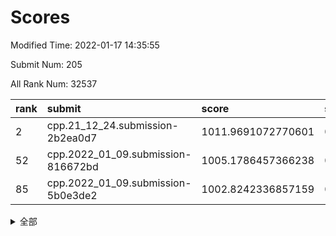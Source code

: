 # Scores

Modified Time: 2022-01-17 14:35:55

Submit Num: 205

All Rank Num: 32537

| rank |               submit               |       score        |       sigma        | pk_num |
| :--- | :--------------------------------- | :----------------- | :----------------- | :----- |
| 2    | cpp.21_12_24.submission-2b2ea0d7   | 1011.9691072770601 | 0.7984358914034356 | 634    |
| 52   | cpp.2022_01_09.submission-816672bd | 1005.1786457366238 | 0.7092084092897576 | 631    |
| 85   | cpp.2022_01_09.submission-5b0e3de2 | 1002.8242336857159 | 0.7067823320098225 | 637    |


<details>
<summary>全部</summary>

| rank |                 submit                 |       score        |       sigma        | pk_num |
| :--- | :------------------------------------- | :----------------- | :----------------- | :----- |
| 1    | gobigger.level_3.submission_level_3_48 | 1012.0020438595251 | 0.7928479756743106 | 630    |
| 2    | cpp.21_12_24.submission-2b2ea0d7       | 1011.9691072770601 | 0.7984358914034356 | 634    |
| 3    | gobigger.level_3.submission_level_3_38 | 1011.4769036323423 | 0.7860078199923727 | 632    |
| 4    | gobigger.level_3.submission_level_3_14 | 1011.3966200988164 | 0.795096314273141  | 636    |
| 5    | gobigger.level_3.submission_level_3_8  | 1011.301402408198  | 0.7702869671518865 | 633    |
| 6    | gobigger.level_3.submission_level_3_47 | 1011.296191926961  | 0.7854013490412114 | 632    |
| 7    | gobigger.level_3.submission_level_3_30 | 1011.2128134005268 | 0.7704932604490886 | 637    |
| 8    | gobigger.level_3.submission_level_3_11 | 1011.1315738125949 | 0.7805771656553145 | 636    |
| 9    | gobigger.level_3.submission_level_3_2  | 1011.0675984825824 | 0.7917222290937872 | 634    |
| 10   | gobigger.level_3.submission_level_3_26 | 1011.050089093975  | 0.779789572741015  | 636    |
| 11   | gobigger.level_3.submission_level_3_0  | 1011.0072636088823 | 0.7712871480659855 | 637    |
| 12   | gobigger.level_3.submission_level_3_17 | 1010.9810992586796 | 0.7929709788623981 | 635    |
| 13   | gobigger.level_3.submission_level_3_43 | 1010.9588987886046 | 0.7872112995640211 | 633    |
| 14   | gobigger.level_3.submission_level_3_49 | 1010.6411548532551 | 0.7672361789814375 | 634    |
| 15   | gobigger.level_3.submission_level_3_10 | 1010.5712855715544 | 0.76748020195552   | 639    |
| 16   | gobigger.level_3.submission_level_3_45 | 1010.4722599449078 | 0.764018770870914  | 635    |
| 17   | gobigger.level_3.submission_level_3_27 | 1010.4656280359619 | 0.7676569974175056 | 636    |
| 18   | gobigger.level_3.submission_level_3_20 | 1010.3527566781526 | 0.7465549909034116 | 631    |
| 19   | gobigger.level_3.submission_level_3_29 | 1010.2859048158604 | 0.7485882882104838 | 633    |
| 20   | gobigger.level_3.submission_level_3_9  | 1010.1166639293833 | 0.7645065641199874 | 640    |
| 21   | gobigger.level_3.submission_level_3_39 | 1010.1119583642391 | 0.7538102265445831 | 635    |
| 22   | gobigger.level_3.submission_level_3_19 | 1010.0821940348619 | 0.7550848089103581 | 637    |
| 23   | gobigger.level_3.submission_level_3_41 | 1010.0155430034848 | 0.7711674333828586 | 638    |
| 24   | gobigger.level_3.submission_level_3_40 | 1010.004474321729  | 0.7617965405083652 | 633    |
| 25   | gobigger.level_3.submission_level_3_36 | 1009.9563414672597 | 0.7722825855990094 | 633    |
| 26   | gobigger.level_3.submission_level_3_25 | 1009.8717969107902 | 0.7588217036229522 | 637    |
| 27   | gobigger.level_3.submission_level_3_28 | 1009.8366529477624 | 0.7487388027490833 | 635    |
| 28   | gobigger.level_3.submission_level_3_13 | 1009.7942793984158 | 0.7579151018847944 | 636    |
| 29   | gobigger.level_3.submission_level_3_18 | 1009.7803098594558 | 0.7612867375235408 | 634    |
| 30   | gobigger.level_3.submission_level_3_4  | 1009.7747249856353 | 0.7832620763008462 | 636    |
| 31   | gobigger.level_3.submission_level_3_5  | 1009.6380874870588 | 0.7657637573772709 | 632    |
| 32   | gobigger.level_3.submission_level_3_21 | 1009.6342060853235 | 0.7519038928276773 | 640    |
| 33   | gobigger.level_3.submission_level_3_24 | 1009.6193369084227 | 0.7461571492821902 | 634    |
| 34   | gobigger.level_3.submission_level_3_1  | 1009.5158348923286 | 0.782630863857722  | 634    |
| 35   | gobigger.level_3.submission_level_3_16 | 1009.4688355581993 | 0.7643625176300594 | 639    |
| 36   | gobigger.level_3.submission_level_3_6  | 1009.4322455552136 | 0.7687124510352348 | 632    |
| 37   | gobigger.level_3.submission_level_3_33 | 1009.4111892432384 | 0.7729842620473084 | 630    |
| 38   | gobigger.level_3.submission_level_3_32 | 1009.3493137110959 | 0.7587586743874842 | 635    |
| 39   | gobigger.level_3.submission_level_3_35 | 1009.297783925087  | 0.7608701395645375 | 639    |
| 40   | gobigger.level_3.submission_level_3_44 | 1009.2525430417256 | 0.7503943873016408 | 635    |
| 41   | gobigger.level_3.submission_level_3_42 | 1009.1697964458393 | 0.7577785798275395 | 632    |
| 42   | gobigger.level_3.submission_level_3_31 | 1008.9186808297537 | 0.7458673043598513 | 634    |
| 43   | gobigger.level_3.submission_level_3_15 | 1008.8022554732836 | 0.7264892906253431 | 640    |
| 44   | gobigger.level_3.submission_level_3_23 | 1008.7787227588979 | 0.7591729000027482 | 635    |
| 45   | gobigger.level_3.submission_level_3_22 | 1008.6835242568453 | 0.7581164134126671 | 638    |
| 46   | gobigger.level_3.submission_level_3_46 | 1008.501440722986  | 0.7493411363067156 | 637    |
| 47   | gobigger.level_3.submission_level_3_3  | 1008.2535736905745 | 0.7401232578860605 | 631    |
| 48   | gobigger.level_3.submission_level_3_7  | 1008.1611876105059 | 0.7270074074399846 | 635    |
| 49   | gobigger.level_3.submission_level_3_12 | 1008.1565591177504 | 0.7537288798314195 | 638    |
| 50   | gobigger.level_3.submission_level_3_37 | 1008.0249874229825 | 0.7569781075647106 | 638    |
| 51   | gobigger.level_3.submission_level_3_34 | 1007.3941436199094 | 0.7300332107184255 | 640    |
| 52   | cpp.2022_01_09.submission-816672bd     | 1005.1786457366238 | 0.7092084092897576 | 631    |
| 53   | gobigger.level_1.submission_level_1_4  | 1004.3130252621766 | 0.720645789282702  | 635    |
| 54   | gobigger.level_1.submission_level_1_24 | 1004.2506910308513 | 0.7246414513976422 | 629    |
| 55   | gobigger.level_1.submission_level_1_16 | 1004.1075076052501 | 0.7319932959884417 | 634    |
| 56   | gobigger.level_1.submission_level_1_42 | 1004.0530074982008 | 0.7137578204354876 | 640    |
| 57   | gobigger.level_1.submission_level_1_23 | 1004.0087890276834 | 0.7206886705077706 | 637    |
| 58   | gobigger.level_1.submission_level_1_1  | 1003.9834483448302 | 0.7187041479221045 | 635    |
| 59   | gobigger.level_1.submission_level_1_8  | 1003.9682037398958 | 0.7097248255432776 | 635    |
| 60   | gobigger.level_1.submission_level_1_3  | 1003.9192703200061 | 0.7163683542457902 | 632    |
| 61   | gobigger.level_1.submission_level_1_29 | 1003.8437640805014 | 0.7166284956069713 | 639    |
| 62   | gobigger.level_1.submission_level_1_38 | 1003.8114145644752 | 0.7239871255279069 | 636    |
| 63   | gobigger.level_1.submission_level_1_33 | 1003.6942949309766 | 0.7199482418978247 | 634    |
| 64   | gobigger.level_1.submission_level_1_41 | 1003.6419188485592 | 0.7257853733355415 | 632    |
| 65   | gobigger.level_1.submission_level_1_48 | 1003.5834900855564 | 0.7174732446414582 | 635    |
| 66   | gobigger.level_1.submission_level_1_40 | 1003.5702703295233 | 0.7185987134408962 | 641    |
| 67   | gobigger.level_1.submission_level_1_17 | 1003.5637114750915 | 0.723172806099177  | 635    |
| 68   | gobigger.level_1.submission_level_1_22 | 1003.49984501743   | 0.7117876219039969 | 635    |
| 69   | gobigger.level_1.submission_level_1_12 | 1003.4397522932499 | 0.7101156235834624 | 639    |
| 70   | gobigger.level_1.submission_level_1_47 | 1003.4139441257732 | 0.7232946116513985 | 635    |
| 71   | gobigger.level_1.submission_level_1_28 | 1003.4037429792355 | 0.7056842117949984 | 635    |
| 72   | gobigger.level_1.submission_level_1_34 | 1003.3384828552927 | 0.7085252090696124 | 638    |
| 73   | gobigger.level_1.submission_level_1_37 | 1003.329192707515  | 0.7254693185106162 | 632    |
| 74   | gobigger.level_1.submission_level_1_35 | 1003.2939355100342 | 0.717220575747796  | 637    |
| 75   | gobigger.level_1.submission_level_1_11 | 1003.2922904100215 | 0.7138241303066872 | 631    |
| 76   | gobigger.level_1.submission_level_1_10 | 1003.291664312131  | 0.7049187127291962 | 631    |
| 77   | gobigger.level_1.submission_level_1_46 | 1003.2122542666903 | 0.7173801163170497 | 630    |
| 78   | gobigger.level_1.submission_level_1_26 | 1003.189390503565  | 0.7158022567106792 | 638    |
| 79   | gobigger.level_1.submission_level_1_20 | 1003.1801814924663 | 0.72722503956844   | 637    |
| 80   | gobigger.level_1.submission_level_1_9  | 1003.1268017024204 | 0.7136634058213063 | 638    |
| 81   | gobigger.level_1.submission_level_1_6  | 1003.0785800680111 | 0.7125851520061586 | 636    |
| 82   | gobigger.level_1.submission_level_1_2  | 1003.0709439249032 | 0.7202326682588875 | 629    |
| 83   | gobigger.level_1.submission_level_1_27 | 1003.0242547526977 | 0.7109246171462456 | 637    |
| 84   | gobigger.level_1.submission_level_1_31 | 1002.9155272932848 | 0.7041758823378566 | 632    |
| 85   | cpp.2022_01_09.submission-5b0e3de2     | 1002.8242336857159 | 0.7067823320098225 | 637    |
| 86   | gobigger.level_1.submission_level_1_18 | 1002.7814775752568 | 0.7131826996127756 | 634    |
| 87   | gobigger.level_1.submission_level_1_25 | 1002.7491847803    | 0.710997662758848  | 635    |
| 88   | gobigger.level_1.submission_level_1_21 | 1002.6769609122041 | 0.7231863076380027 | 632    |
| 89   | gobigger.level_1.submission_level_1_15 | 1002.666922222024  | 0.7105936092204451 | 631    |
| 90   | gobigger.level_1.submission_level_1_39 | 1002.6637224502017 | 0.7132702864626067 | 634    |
| 91   | gobigger.level_1.submission_level_1_43 | 1002.6375073028383 | 0.7092475569612793 | 636    |
| 92   | gobigger.level_1.submission_level_1_44 | 1002.582097354886  | 0.7160153618970662 | 630    |
| 93   | gobigger.level_1.submission_level_1_49 | 1002.5562347522855 | 0.7220420402905557 | 636    |
| 94   | gobigger.level_1.submission_level_1_13 | 1002.4880635000887 | 0.7090946979534749 | 633    |
| 95   | gobigger.level_1.submission_level_1_14 | 1002.4637554197546 | 0.715532920706815  | 635    |
| 96   | gobigger.level_1.submission_level_1_45 | 1002.2984517929937 | 0.7158663732787426 | 637    |
| 97   | gobigger.level_1.submission_level_1_32 | 1002.256413696634  | 0.7105115684318234 | 636    |
| 98   | gobigger.level_1.submission_level_1_5  | 1002.1910155787939 | 0.7114516182186787 | 634    |
| 99   | gobigger.level_1.submission_level_1_36 | 1002.1696171537621 | 0.7177069766257155 | 634    |
| 100  | gobigger.level_1.submission_level_1_30 | 1001.9775321424008 | 0.7138413996251197 | 630    |
| 101  | gobigger.level_1.submission_level_1_19 | 1001.9486439367344 | 0.706154332350264  | 639    |
| 102  | gobigger.level_1.submission_level_1_7  | 1001.9326803067961 | 0.7192699750394242 | 632    |
| 103  | gobigger.level_1.submission_level_1_0  | 1001.714500199743  | 0.7111507739845978 | 638    |
| 104  | gobigger.random.submission_random_2    | 997.4091846109465  | 0.6970042733146892 | 632    |
| 105  | gobigger.random.submission_random_9    | 997.3473951243286  | 0.7052876010863004 | 635    |
| 106  | gobigger.random.submission_random_17   | 997.2226645330041  | 0.7075390010583267 | 638    |
| 107  | gobigger.random.submission_random_34   | 997.1786928576986  | 0.7083682827735384 | 629    |
| 108  | gobigger.random.submission_random_23   | 996.6963221509916  | 0.7068250005207097 | 633    |
| 109  | gobigger.random.submission_random_32   | 996.4334399856915  | 0.710607168468277  | 637    |
| 110  | gobigger.random.submission_random_12   | 996.3610695198644  | 0.7129455417052574 | 632    |
| 111  | gobigger.random.submission_random_18   | 996.3403001182845  | 0.7074128200117308 | 631    |
| 112  | gobigger.random.submission_random_5    | 996.3287073790431  | 0.7094890310701575 | 640    |
| 113  | gobigger.random.submission_random_37   | 996.3084355925156  | 0.7104626350934493 | 637    |
| 114  | gobigger.random.submission_random_0    | 996.2525874175997  | 0.7188184998087932 | 632    |
| 115  | gobigger.random.submission_random_38   | 996.1899856263686  | 0.7172446024305839 | 638    |
| 116  | gobigger.random.submission_random_42   | 996.1648791427162  | 0.7076904994042703 | 635    |
| 117  | gobigger.random.submission_random_43   | 996.1369155296695  | 0.7180753629556597 | 636    |
| 118  | gobigger.random.submission_random_39   | 996.1091203187578  | 0.7107251055327156 | 637    |
| 119  | gobigger.random.submission_random_48   | 996.0888332182293  | 0.7114854534719197 | 632    |
| 120  | gobigger.random.submission_random_7    | 996.036481074309   | 0.7051045059833958 | 638    |
| 121  | gobigger.random.submission_random_15   | 996.0218627438024  | 0.7064418044908017 | 635    |
| 122  | gobigger.random.submission_random_49   | 996.0014415893497  | 0.6970027179756295 | 635    |
| 123  | gobigger.random.submission_random_40   | 995.9926719039307  | 0.699533449295041  | 630    |
| 124  | gobigger.random.submission_random_31   | 995.983953327676   | 0.7078899908369126 | 635    |
| 125  | gobigger.random.submission_random_29   | 995.9038763486745  | 0.7130263969354956 | 638    |
| 126  | gobigger.random.submission_random_35   | 995.8773924462928  | 0.6976304886947507 | 638    |
| 127  | gobigger.random.submission_random_22   | 995.8679437353217  | 0.7059552956395823 | 633    |
| 128  | gobigger.random.submission_random_25   | 995.819565661446   | 0.7137356346561091 | 634    |
| 129  | gobigger.random.submission_random_20   | 995.8092358626398  | 0.7153423688788217 | 629    |
| 130  | gobigger.random.submission_random_47   | 995.7897306003083  | 0.701544277825823  | 631    |
| 131  | gobigger.random.submission_random_27   | 995.7784117853316  | 0.7163539579943713 | 631    |
| 132  | gobigger.random.submission_random_6    | 995.7592664320307  | 0.7049855689902118 | 641    |
| 133  | gobigger.random.submission_random_1    | 995.7492816697763  | 0.7126294688440297 | 635    |
| 134  | gobigger.random.submission_random_44   | 995.737145536687   | 0.7129766145504391 | 628    |
| 135  | gobigger.random.submission_random_36   | 995.5136046852429  | 0.7106694734769526 | 634    |
| 136  | gobigger.random.submission_random_4    | 995.5134445225071  | 0.7329161039591919 | 635    |
| 137  | gobigger.random.submission_random_11   | 995.4899877352741  | 0.7203196736247524 | 636    |
| 138  | gobigger.random.submission_random_13   | 995.419635667037   | 0.7042426376931612 | 632    |
| 139  | gobigger.random.submission_random_26   | 995.3886171741028  | 0.7322776032634215 | 635    |
| 140  | gobigger.random.submission_random_3    | 995.3718030718162  | 0.7113505578545285 | 631    |
| 141  | gobigger.random.submission_random_24   | 995.3206259342952  | 0.7060627841423561 | 635    |
| 142  | gobigger.random.submission_random_28   | 995.2809959694613  | 0.7104491043933757 | 637    |
| 143  | gobigger.random.submission_random_16   | 995.2484490109484  | 0.7103989541102899 | 633    |
| 144  | gobigger.random.submission_random_46   | 995.1865515681894  | 0.710283581183317  | 634    |
| 145  | gobigger.random.submission_random_8    | 995.1772137483644  | 0.7115597535992111 | 637    |
| 146  | gobigger.random.submission_random_41   | 995.1401743734741  | 0.7176403150582716 | 633    |
| 147  | gobigger.random.submission_random_10   | 995.1382830502695  | 0.7025450528787267 | 633    |
| 148  | gobigger.random.submission_random_21   | 995.0558180477601  | 0.7126131707139072 | 630    |
| 149  | gobigger.random.submission_random_30   | 994.9971791118388  | 0.7214973984969651 | 632    |
| 150  | gobigger.random.submission_random_19   | 994.8974555919942  | 0.7157127222944911 | 636    |
| 151  | gobigger.random.submission_random_45   | 994.8574649954006  | 0.7066533705320218 | 634    |
| 152  | gobigger.random.submission_random_14   | 994.8096553014101  | 0.7147294680674927 | 635    |
| 153  | gobigger.level_2.submission_level_2_22 | 994.2589770982005  | 0.7385277660525144 | 638    |
| 154  | gobigger.random.submission_random_33   | 994.1687461993688  | 0.7105825397879761 | 636    |
| 155  | gobigger.level_2.submission_level_2_13 | 994.0631909177945  | 0.7176837772958382 | 634    |
| 156  | gobigger.level_2.submission_level_2_46 | 994.0358361673724  | 0.7149195587192423 | 634    |
| 157  | gobigger.level_2.submission_level_2_6  | 993.7316815258296  | 0.7471015534278619 | 642    |
| 158  | gobigger.level_2.submission_level_2_21 | 993.6070636727231  | 0.7326190007491088 | 633    |
| 159  | gobigger.level_2.submission_level_2_25 | 993.5576533297976  | 0.7511466656523927 | 635    |
| 160  | gobigger.level_2.submission_level_2_20 | 993.4546833358478  | 0.7375391924118548 | 640    |
| 161  | gobigger.level_2.submission_level_2_28 | 993.2736897831123  | 0.740078973178453  | 635    |
| 162  | gobigger.level_2.submission_level_2_7  | 993.2632264903068  | 0.7353660401384938 | 636    |
| 163  | gobigger.level_2.submission_level_2_26 | 993.2458240170597  | 0.7379630890214655 | 638    |
| 164  | gobigger.level_2.submission_level_2_34 | 993.2096111023686  | 0.7286716490902054 | 633    |
| 165  | gobigger.level_2.submission_level_2_1  | 993.022673095731   | 0.7275999445113915 | 637    |
| 166  | gobigger.level_2.submission_level_2_45 | 993.0225750298714  | 0.7204780687244315 | 633    |
| 167  | gobigger.level_2.submission_level_2_39 | 992.8836223445498  | 0.7449517379356236 | 638    |
| 168  | gobigger.level_2.submission_level_2_40 | 992.8287467407133  | 0.7286684384972937 | 637    |
| 169  | gobigger.level_2.submission_level_2_16 | 992.7086064462809  | 0.7363988747621302 | 637    |
| 170  | gobigger.level_2.submission_level_2_15 | 992.6921869649392  | 0.7251766076484528 | 636    |
| 171  | gobigger.level_2.submission_level_2_38 | 992.6834071902858  | 0.7279573186289    | 631    |
| 172  | gobigger.level_2.submission_level_2_0  | 992.5799677287092  | 0.7318782033377724 | 636    |
| 173  | gobigger.level_2.submission_level_2_12 | 992.5400625934512  | 0.7285092245959734 | 639    |
| 174  | gobigger.level_2.submission_level_2_24 | 992.5096506418624  | 0.760929166296872  | 632    |
| 175  | gobigger.level_2.submission_level_2_48 | 992.4931618922878  | 0.7465685896277366 | 637    |
| 176  | gobigger.level_2.submission_level_2_14 | 992.4218857538305  | 0.7344334645676354 | 635    |
| 177  | gobigger.level_2.submission_level_2_41 | 992.4185233956191  | 0.7346337031724759 | 637    |
| 178  | gobigger.level_2.submission_level_2_27 | 992.2899770780613  | 0.7400753128663018 | 638    |
| 179  | gobigger.level_2.submission_level_2_4  | 992.2766538358964  | 0.737001426964285  | 638    |
| 180  | gobigger.level_2.submission_level_2_29 | 992.1932935413156  | 0.755967106147658  | 634    |
| 181  | gobigger.level_2.submission_level_2_9  | 992.0920566309467  | 0.742356595547638  | 635    |
| 182  | gobigger.level_2.submission_level_2_2  | 992.0605076615817  | 0.747063648951781  | 637    |
| 183  | gobigger.level_2.submission_level_2_35 | 992.0464183307711  | 0.7583001708903928 | 632    |
| 184  | gobigger.level_2.submission_level_2_42 | 992.0227462144909  | 0.748390763722746  | 634    |
| 185  | gobigger.level_2.submission_level_2_32 | 991.8768665305217  | 0.7514585656969678 | 630    |
| 186  | gobigger.level_2.submission_level_2_5  | 991.7891047578149  | 0.7385891875029718 | 636    |
| 187  | gobigger.level_2.submission_level_2_47 | 991.7482169136184  | 0.7522150629453869 | 638    |
| 188  | gobigger.level_2.submission_level_2_11 | 991.6682714536191  | 0.7427955384775851 | 634    |
| 189  | gobigger.level_2.submission_level_2_43 | 991.6147471694255  | 0.7407020212125562 | 634    |
| 190  | gobigger.level_2.submission_level_2_19 | 991.5753880484335  | 0.7343702452871621 | 632    |
| 191  | gobigger.level_2.submission_level_2_49 | 991.455255634066   | 0.7492962203391448 | 634    |
| 192  | gobigger.level_2.submission_level_2_23 | 991.4011528288194  | 0.7369320565501398 | 635    |
| 193  | gobigger.level_2.submission_level_2_3  | 991.3623565374493  | 0.7514521652982835 | 636    |
| 194  | gobigger.level_2.submission_level_2_44 | 991.2776890705036  | 0.7632622874138318 | 631    |
| 195  | gobigger.level_2.submission_level_2_30 | 991.1613842872655  | 0.7683886749189525 | 629    |
| 196  | gobigger.level_2.submission_level_2_10 | 991.0908323980179  | 0.7532667673516914 | 631    |
| 197  | gobigger.level_2.submission_level_2_18 | 991.0771860918549  | 0.7358926326302562 | 633    |
| 198  | gobigger.level_2.submission_level_2_8  | 991.0329172387767  | 0.7499325680118141 | 641    |
| 199  | gobigger.level_2.submission_level_2_33 | 990.8682084669495  | 0.7720318972541007 | 636    |
| 200  | gobigger.level_2.submission_level_2_17 | 990.8563569303842  | 0.7612705985988403 | 636    |
| 201  | gobigger.level_2.submission_level_2_36 | 990.7256079392416  | 0.7506886126220048 | 639    |
| 202  | gobigger.level_2.submission_level_2_37 | 990.6937215126992  | 0.7519730280544573 | 633    |
| 203  | gobigger.level_2.submission_level_2_31 | 990.391061316932   | 0.76922693521971   | 637    |
| 204  | gobigger.none.submission_none_0        | 978.2570161967608  | 1.2971520030717394 | 635    |
| 205  | gobigger.none.submission_none_1        | 977.845297836704   | 1.265808870394762  | 639    |

</details>